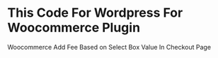 # This Code For Wordpress For Woocommerce Plugin

Woocommerce Add Fee Based on Select Box Value In Checkout Page
